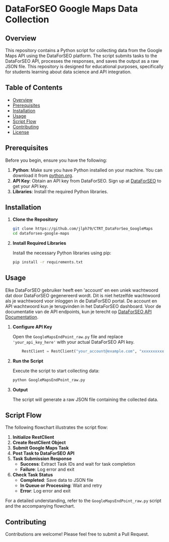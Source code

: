 # DataForSEO Google Maps Data Collection

## Overview

This repository contains a Python script for collecting data from the Google Maps API using the DataForSEO platform. The script submits tasks to the DataForSEO API, processes the responses, and saves the output as a raw JSON file. This repository is designed for educational purposes, specifically for students learning about data science and API integration.

## Table of Contents

- [Overview](#overview)
- [Prerequisites](#prerequisites)
- [Installation](#installation)
- [Usage](#usage)
- [Script Flow](#script-flow)
- [Contributing](#contributing)
- [License](#license)

## Prerequisites

Before you begin, ensure you have the following:

1. **Python**: Make sure you have Python installed on your machine. You can download it from [python.org](https://www.python.org/).
2. **API Key**: Obtain an API key from DataForSEO. Sign up at [DataForSEO](https://dataforseo.com/) to get your API key.
3. **Libraries**: Install the required Python libraries.

## Installation

1. **Clone the Repository**

    ```bash
    git clone https://github.com/jlph79/CTRT_DataForSeo_GoogleMaps
    cd dataforseo-google-maps
    ```

2. **Install Required Libraries**

    Install the necessary Python libraries using pip:

    ```bash
    pip install -r requirements.txt
    ```

## Usage

Elke DataForSEO gebruiker heeft een 'account' en een uniek wachtwoord dat door DataForSEO gegenereerd wordt. Dit is niet hetzelfde wachtwoord als je wachtwoord voor inloggen in de DataForSEO portal. De account en API wachtwoord kun je terugvinden in het DataForSEO dashboard. Voor de documentatie van de API endpoints, kun je terecht op [DataForSEO API Documentation](https://docs.dataforseo.com/v3/serp/google/overview/?bash&_gl=1*eo9o81*_up*MQ..*_ga*MTUwMjUyMjQ5NC4xNzE4MzY1Njk1*_ga_T5NKP5Y695*MTcxODM2NTY5NC4xLjEuMTcxODM2NjkwMC4wLjAuMTE1OTcwMDQwNA..).

1. **Configure API Key**

    Open the `GoogleMapsEndPoint_raw.py` file and replace `'your_api_key_here'` with your actual DataForSEO API key.

    ```python
        RestClient = RestClient("your_account@example.com", "xxxxxxxxxxx") 
    ```

2. **Run the Script**

    Execute the script to start collecting data:

    ```bash
    python GoogleMapsEndPoint_raw.py
    ```

3. **Output**

    The script will generate a raw JSON file containing the collected data.

## Script Flow

The following flowchart illustrates the script flow:

1. **Initialize RestClient**
2. **Create RestClient Object**
3. **Submit Google Maps Task**
4. **Post Task to DataForSEO API**
5. **Task Submission Response**
   - **Success**: Extract Task IDs and wait for task completion
   - **Failure**: Log error and exit
6. **Check Task Status**
   - **Completed**: Save data to JSON file
   - **In Queue or Processing**: Wait and retry
   - **Error**: Log error and exit

For a detailed understanding, refer to the `GoogleMapsEndPoint_raw.py` script and the accompanying flowchart.

## Contributing

Contributions are welcome! Please feel free to submit a Pull Request.

 
